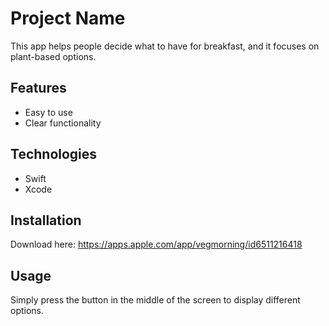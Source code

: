 # Project Name
This app helps people decide what to have for breakfast, and it focuses on plant-based options.


## Features
- Easy to use
- Clear functionality

## Technologies
- Swift
- Xcode

## Installation
Download here: https://apps.apple.com/app/vegmorning/id6511216418

## Usage
Simply press the button in the middle of the screen to display different options.
